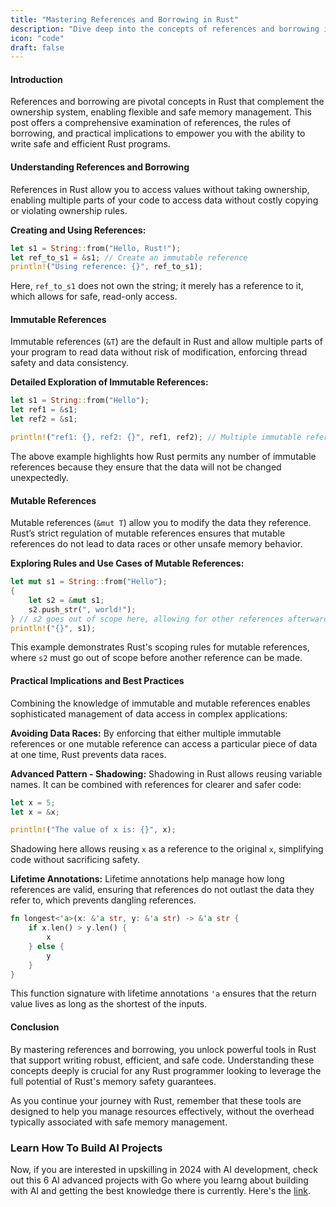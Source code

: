 ```yaml
---
title: "Mastering References and Borrowing in Rust"
description: "Dive deep into the concepts of references and borrowing in Rust, exploring both immutable and mutable references, and how they interact with Rust's ownership rules to facilitate safe and efficient memory management."
icon: "code"
draft: false
---
```


#### Introduction

References and borrowing are pivotal concepts in Rust that complement the ownership system, enabling flexible and safe memory management. This post offers a comprehensive examination of references, the rules of borrowing, and practical implications to empower you with the ability to write safe and efficient Rust programs.

#### Understanding References and Borrowing

References in Rust allow you to access values without taking ownership, enabling multiple parts of your code to access data without costly copying or violating ownership rules.

**Creating and Using References:**
```rust
let s1 = String::from("Hello, Rust!");
let ref_to_s1 = &s1; // Create an immutable reference
println!("Using reference: {}", ref_to_s1);
```
Here, `ref_to_s1` does not own the string; it merely has a reference to it, which allows for safe, read-only access.

#### Immutable References

Immutable references (`&T`) are the default in Rust and allow multiple parts of your program to read data without risk of modification, enforcing thread safety and data consistency.

**Detailed Exploration of Immutable References:**
```rust
let s1 = String::from("Hello");
let ref1 = &s1;
let ref2 = &s1;

println!("ref1: {}, ref2: {}", ref1, ref2); // Multiple immutable references are allowed
```
The above example highlights how Rust permits any number of immutable references because they ensure that the data will not be changed unexpectedly.

#### Mutable References

Mutable references (`&mut T`) allow you to modify the data they reference. Rust’s strict regulation of mutable references ensures that mutable references do not lead to data races or other unsafe memory behavior.

**Exploring Rules and Use Cases of Mutable References:**
```rust
let mut s1 = String::from("Hello");
{
    let s2 = &mut s1;
    s2.push_str(", world!");
} // s2 goes out of scope here, allowing for other references afterwards
println!("{}", s1);
```
This example demonstrates Rust's scoping rules for mutable references, where `s2` must go out of scope before another reference can be made.

#### Practical Implications and Best Practices

Combining the knowledge of immutable and mutable references enables sophisticated management of data access in complex applications:

**Avoiding Data Races:**
By enforcing that either multiple immutable references or one mutable reference can access a particular piece of data at one time, Rust prevents data races.

**Advanced Pattern - Shadowing:**
Shadowing in Rust allows reusing variable names. It can be combined with references for clearer and safer code:
```rust
let x = 5;
let x = &x;

println!("The value of x is: {}", x);
```
Shadowing here allows reusing `x` as a reference to the original `x`, simplifying code without sacrificing safety.

**Lifetime Annotations:**
Lifetime annotations help manage how long references are valid, ensuring that references do not outlast the data they refer to, which prevents dangling references.

```rust
fn longest<'a>(x: &'a str, y: &'a str) -> &'a str {
    if x.len() > y.len() {
        x
    } else {
        y
    }
}
```
This function signature with lifetime annotations `'a` ensures that the return value lives as long as the shortest of the inputs.

#### Conclusion

By mastering references and borrowing, you unlock powerful tools in Rust that support writing robust, efficient, and safe code. Understanding these concepts deeply is crucial for any Rust programmer looking to leverage the full potential of Rust's memory safety guarantees.

As you continue your journey with Rust, remember that these tools are designed to help you manage resources effectively, without the overhead typically associated with safe memory management.

### Learn How To Build AI Projects

Now, if you are interested in upskilling in 2024 with AI development, check out this 6 AI advanced projects with Go where you learng about building with AI and getting the best knowledge there is currently. Here's the [link](https://akhilsharmatech.gumroad.com/l/zgxqq).